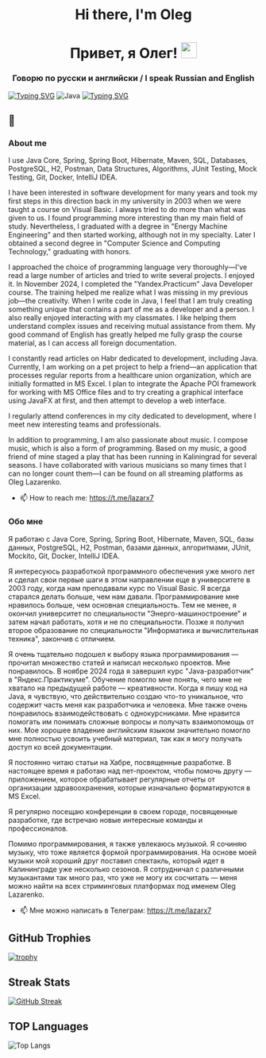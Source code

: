 <h1 align="center">Hi there, I'm Oleg</a> 
<h1 align="center">Привет, я Олег!</a> 
<img src="https://github.com/blackcater/blackcater/raw/main/images/Hi.gif" height="32"/></h1>
<h3 align="center">Говорю по русски и английски / I speak Russian and English</h3>

[![Typing SVG](https://readme-typing-svg.herokuapp.com?font=Fira+Code&pause=1000&color=2336BCF7&center=true&vCenter=true&random=true&width=435&lines=Java+developer)](https://git.io/typing-svg) ![Java](https://img.shields.io/badge/java-%23ED8B00.svg?style=for-the-badge&logo=openjdk&logoColor=white) [![Typing SVG](https://readme-typing-svg.herokuapp.com?font=Fira+Code&pause=1000&color=F70000&center=true&vCenter=true&random=true&width=435&lines=Java+разработчик)](https://git.io/typing-svg)
## 👋

### About me
I use Java Core, Spring, Spring Boot, Hibernate, Maven, SQL, Databases, PostgreSQL, H2, Postman, Data Structures, Algorithms, JUnit Testing, Mock Testing, Git, Docker, IntelliJ IDEA.

I have been interested in software development for many years and took my first steps in this direction back in my university in 2003 when we were taught a course on Visual Basic. I always tried to do more than what was given to us. I found programming more interesting than my main field of study. Nevertheless, I graduated with a degree in "Energy Machine Engineering" and then started working, although not in my specialty.
Later I obtained a second degree in "Computer Science and Computing Technology," graduating with honors.

I approached the choice of programming language very thoroughly—I've read a large number of articles and tried to write several projects. I enjoyed it. In November 2024, I completed the "Yandex.Practicum" Java Developer course. The training helped me realize what I was missing in my previous job—the creativity. When I write code in Java, I feel that I am truly creating something unique that contains a part of me as a developer and a person. I also really enjoyed interacting with my classmates. I like helping them understand complex issues and receiving mutual assistance from them. My good command of English has greatly helped me fully grasp the course material, as I can access all foreign documentation.

I constantly read articles on Habr dedicated to development, including Java. Currently, I am working on a pet project to help a friend—an application that processes regular reports from a healthcare union organization, which are initially formatted in MS Excel. I plan to integrate the Apache POI framework for working with MS Office files and to try creating a graphical interface using JavaFX at first, and then attempt to develop a web interface.

I regularly attend conferences in my city dedicated to development, where I meet new interesting teams and professionals.

In addition to programming, I am also passionate about music. I compose music, which is also a form of programming. Based on my music, a good friend of mine staged a play that has been running in Kaliningrad for several seasons. I have collaborated with various musicians so many times that I can no longer count them—I can be found on all streaming platforms as Oleg Lazarenko.

- 📫 How to reach me: https://t.me/lazarx7

### Обо мне
Я работаю с Java Core, Spring, Spring Boot, Hibernate, Maven, SQL, базы данных, PostgreSQL, H2, Postman, базами данных, алгоритмами, JUnit, Mockito, Git, Docker, IntelliJ IDEA.

Я интересуюсь разработкой программного обеспечения уже много лет и сделал свои первые шаги в этом направлении еще в университете в 2003 году, когда нам преподавали курс по Visual Basic. Я всегда старался делать больше, чем нам давали. Программирование мне нравилось больше, чем основная специальность. Тем не менее, я окончил университет по специальности "Энерго-машиностроение" и затем начал работать, хотя и не по специальности. Позже я получил второе образование по специальности "Информатика и вычислительная техника", закончив с отличием.

Я очень тщательно подошел к выбору языка программирования — прочитал множество статей и написал несколько проектов. Мне понравилось. В ноябре 2024 года я завершил курс "Java-разработчик" в "Яндекс.Практикуме". Обучение помогло мне понять, чего мне не хватало на предыдущей работе — креативности. Когда я пишу код на Java, я чувствую, что действительно создаю что-то уникальное, что содержит часть меня как разработчика и человека. Мне также очень понравилось взаимодействовать с однокурсниками. Мне нравится помогать им понимать сложные вопросы и получать взаимопомощь от них. Мое хорошее владение английским языком значительно помогло мне полностью усвоить учебный материал, так как я могу получать доступ ко всей  документации.

Я постоянно читаю статьи на Хабре, посвященные разработке. В настоящее время я работаю над пет-проектом, чтобы помочь другу — приложением, которое обрабатывает регулярные отчеты от организации здравоохранения, которые изначально форматируются в MS Excel.

Я регулярно посещаю конференции в своем городе, посвященные разработке, где встречаю новые интересные команды и профессионалов.

Помимо программирования, я также увлекаюсь музыкой. Я сочиняю музыку, что тоже является формой программирования. На основе моей музыки мой хороший друг поставил спектакль, который идет в Калининграде уже несколько сезонов. Я сотрудничал с различными музыкантами так много раз, что уже не могу их сосчитать — меня можно найти на всех стриминговых платформах под именем Oleg Lazarenko.

- 📫 Мне можно написать в Телеграм: https://t.me/lazarx7

## GitHub Trophies
[![trophy](https://github-profile-trophy.vercel.app/?username=lazarx77)](https://github.comlazarx77/github-profile-trophy)

## Streak Stats
[![GitHub Streak](http://github-readme-streak-stats.herokuapp.com?user=lazarx77)](https://git.io/streak-stats)

## TOP Languages
![Top Langs](https://github-readme-stats.vercel.app/api/top-langs/?username=lazarx77&layout=compact)


<!--
**lazarx77/lazarx77** is a ✨ _special_ ✨ repository because its `README.md` (this file) appears on your GitHub profile.

Here are some ideas to get you started:

- 🔭 I’m currently working on ...
- 🌱 I’m currently learning ...
- 👯 I’m looking to collaborate on ...
- 🤔 I’m looking for help with ...
- 💬 Ask me about ...
- 📫 How to reach me: ...
- 😄 Pronouns: ...
- ⚡ Fun fact: ...
-->
